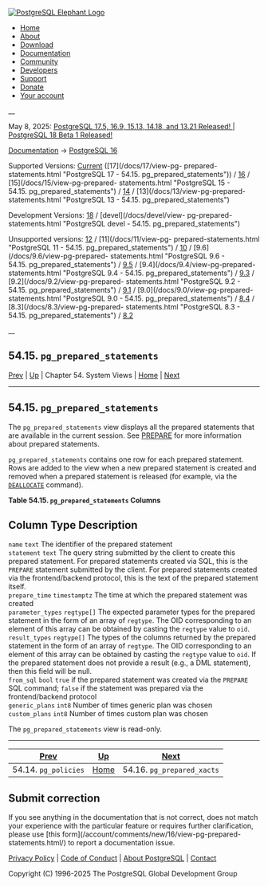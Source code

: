 [ ![PostgreSQL Elephant Logo](/media/img/about/press/elephant.png) ](/)

  * [Home](/ "Home")
  * [About](/about/ "About")
  * [Download](/download/ "Download")
  * [Documentation](/docs/ "Documentation")
  * [Community](/community/ "Community")
  * [Developers](/developer/ "Developers")
  * [Support](/support/ "Support")
  * [Donate](/about/donate/ "Donate")
  * [Your account](/account/ "Your account")

__

May 8, 2025: [ PostgreSQL 17.5, 16.9, 15.13, 14.18, and 13.21 Released! ](/about/news/postgresql-175-169-1513-1418-and-1321-released-3072/) | [ PostgreSQL 18 Beta 1 Released! ](/about/news/postgresql-18-beta-1-released-3070/)

[Documentation](/docs/ "Documentation") -> [PostgreSQL
16](/docs/16/index.html)

Supported Versions: [Current](/docs/current/view-pg-prepared-statements.html
"PostgreSQL 17 - 54.15. pg_prepared_statements") ([17](/docs/17/view-pg-
prepared-statements.html "PostgreSQL 17 - 54.15. pg_prepared_statements")) /
[16](/docs/16/view-pg-prepared-statements.html "PostgreSQL 16 -
54.15. pg_prepared_statements") / [15](/docs/15/view-pg-prepared-
statements.html "PostgreSQL 15 - 54.15. pg_prepared_statements") /
[14](/docs/14/view-pg-prepared-statements.html "PostgreSQL 14 -
54.15. pg_prepared_statements") / [13](/docs/13/view-pg-prepared-
statements.html "PostgreSQL 13 - 54.15. pg_prepared_statements")

Development Versions: [18](/docs/18/view-pg-prepared-statements.html
"PostgreSQL 18 - 54.15. pg_prepared_statements") / [devel](/docs/devel/view-
pg-prepared-statements.html "PostgreSQL devel -
54.15. pg_prepared_statements")

Unsupported versions: [12](/docs/12/view-pg-prepared-statements.html
"PostgreSQL 12 - 54.15. pg_prepared_statements") / [11](/docs/11/view-pg-
prepared-statements.html "PostgreSQL 11 - 54.15. pg_prepared_statements") /
[10](/docs/10/view-pg-prepared-statements.html "PostgreSQL 10 -
54.15. pg_prepared_statements") / [9.6](/docs/9.6/view-pg-prepared-
statements.html "PostgreSQL 9.6 - 54.15. pg_prepared_statements") /
[9.5](/docs/9.5/view-pg-prepared-statements.html "PostgreSQL 9.5 -
54.15. pg_prepared_statements") / [9.4](/docs/9.4/view-pg-prepared-
statements.html "PostgreSQL 9.4 - 54.15. pg_prepared_statements") /
[9.3](/docs/9.3/view-pg-prepared-statements.html "PostgreSQL 9.3 -
54.15. pg_prepared_statements") / [9.2](/docs/9.2/view-pg-prepared-
statements.html "PostgreSQL 9.2 - 54.15. pg_prepared_statements") /
[9.1](/docs/9.1/view-pg-prepared-statements.html "PostgreSQL 9.1 -
54.15. pg_prepared_statements") / [9.0](/docs/9.0/view-pg-prepared-
statements.html "PostgreSQL 9.0 - 54.15. pg_prepared_statements") /
[8.4](/docs/8.4/view-pg-prepared-statements.html "PostgreSQL 8.4 -
54.15. pg_prepared_statements") / [8.3](/docs/8.3/view-pg-prepared-
statements.html "PostgreSQL 8.3 - 54.15. pg_prepared_statements") /
[8.2](/docs/8.2/view-pg-prepared-statements.html "PostgreSQL 8.2 -
54.15. pg_prepared_statements")

__

54.15. `pg_prepared_statements`  
---  
[Prev](view-pg-policies.html "54.14. pg_policies")  | [Up](views.html "Chapter 54. System Views") | Chapter 54. System Views | [Home](index.html "PostgreSQL 16.9 Documentation") |  [Next](view-pg-prepared-xacts.html "54.16. pg_prepared_xacts")  
  
* * *

## 54.15. `pg_prepared_statements` #

The `pg_prepared_statements` view displays all the prepared statements that
are available in the current session. See [PREPARE](sql-prepare.html
"PREPARE") for more information about prepared statements.

`pg_prepared_statements` contains one row for each prepared statement. Rows
are added to the view when a new prepared statement is created and removed
when a prepared statement is released (for example, via the
[`DEALLOCATE`](sql-deallocate.html "DEALLOCATE") command).

**Table  54.15. `pg_prepared_statements` Columns**

Column Type Description  
---  
`name` `text` The identifier of the prepared statement  
`statement` `text` The query string submitted by the client to create this
prepared statement. For prepared statements created via SQL, this is the
`PREPARE` statement submitted by the client. For prepared statements created
via the frontend/backend protocol, this is the text of the prepared statement
itself.  
`prepare_time` `timestamptz` The time at which the prepared statement was
created  
`parameter_types` `regtype[]` The expected parameter types for the prepared
statement in the form of an array of `regtype`. The OID corresponding to an
element of this array can be obtained by casting the `regtype` value to `oid`.  
`result_types` `regtype[]` The types of the columns returned by the prepared
statement in the form of an array of `regtype`. The OID corresponding to an
element of this array can be obtained by casting the `regtype` value to `oid`.
If the prepared statement does not provide a result (e.g., a DML statement),
then this field will be null.  
`from_sql` `bool` `true` if the prepared statement was created via the
`PREPARE` SQL command; `false` if the statement was prepared via the
frontend/backend protocol  
`generic_plans` `int8` Number of times generic plan was chosen  
`custom_plans` `int8` Number of times custom plan was chosen  
  
  

The `pg_prepared_statements` view is read-only.

* * *

[Prev](view-pg-policies.html "54.14. pg_policies")  | [Up](views.html "Chapter 54. System Views") |  [Next](view-pg-prepared-xacts.html "54.16. pg_prepared_xacts")  
---|---|---  
54.14. `pg_policies`  | [Home](index.html "PostgreSQL 16.9 Documentation") |  54.16. `pg_prepared_xacts`  
  
## Submit correction

If you see anything in the documentation that is not correct, does not match
your experience with the particular feature or requires further clarification,
please use [this form](/account/comments/new/16/view-pg-prepared-
statements.html/) to report a documentation issue.

[Privacy Policy](/about/privacypolicy) | [Code of Conduct](/about/policies/coc/) | [About PostgreSQL](/about/) | [Contact](/about/contact/)  

Copyright (C) 1996-2025 The PostgreSQL Global Development Group

